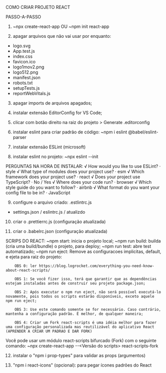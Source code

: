 COMO CRIAR PROJETO REACT

PASSO-A-PASSO

1.  ~npx create-react-app <nome do app> OU ~npm init react-app <nome do app>

2.  apagar arquivos que não vai usar por enquanto:

- logo.svg
- App.test.js
- index.css
- favicon.ico
- logo1mov2.png
- logo512.png
- manifest.json
- robots.txt
- setupTests.js
- reportWebVitals.js

3. apagar imports de arquivos apagados;

4. instalar extensão EditorConfig for VS Code;

5. clicar com botão direito na raiz do projeto > Generate .editorconfig

6. instalar eslint para criar padrão de código: ~npm i eslint
   @babel/eslint-parser

7. instalar extensão ESLint (microsoft)

8. instalar eslint no projeto: ~npx eslint --init

PERGUNTAS NA HORA DE INSTALAR: √ How would you like to use ESLint? · style √
What type of modules does your project use? · esm √ Which framework does your
project use? · react √ Does your project use TypeScript? · No / Yes √ Where does
your code run? · browser √ Which style guide do you want to follow? · airbnb √
What format do you want your config file to be in? · JavaScript

9. configure o arquivo criado: .estlintrc.js

- settings.json / eslintrc.js / atualizdo

10. criar o .prettierrc.js (configuração atualizada)

11. criar o .babelrc.json (configuração atualizada)

SCRIPS DO REACT: ~npm start: inicia o projeto local; ~npm run build: builda
(cria uma build/bundle) o projeto, para deploy; ~npm run test: abre test
automatizado; ~npm run eject: Remove as configuracoes implicitas, default, e
ejeta para raiz do projeto:

        OBS 0: ler https://blog.logrocket.com/everything-you-need-know-about-react-scripts/

        OBS 1: Se você fizer isso, terá que garantir que as dependências estejam instaladas antes de construir seu projeto package.json;

        OBS 2: Após executar o npm run eject, não será possível executá-lo novamente, pois todos os scripts estarão disponíveis, exceto aquele npm run eject;

        OBS 3: Use este comando somente se for necessário. Caso contrário, mantenha a configuração padrão. É melhor, de qualquer maneira;

        OBS 4: Criar um Fork react-scripts é uma idéia melhor para fazer uma configuração personalizada mas reutilizável do aplicativo React (APRENDER A CRIAR UM PADRAO E DAR FORK)

Você pode usar um módulo react-scripts bifurcado (Fork) com o seguinte comando:
~npx create-react-app <Nome do projeto> --<Versão do scripts> react-scripts-fork

12. instalar o "npm i prop-types" para validar as props (argumentos)

13. "npm i react-icons" (opcional): para pegar ícones padrões do React
